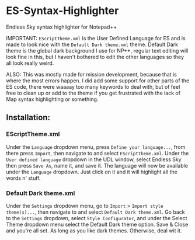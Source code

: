 # ES-Syntax-Highlighter
Endless Sky syntax highlighter for Notepad++

IMPORTANT: `EScriptTheme.xml` is the User Defined Language for ES and is made to look nice with the `Default Dark theme.xml` theme. Default Dark theme is the global dark background I use for NP++, regular text editing will look fine in this, but I haven't bothered to edit the other languages so they all look really weird.

ALSO: This was mostly made for mission development, because that is where the most errors happen. I did add some support for other parts of the ES code, there were waaaay too many keywords to deal with, but of feel free to clean up or add to the theme if you get frustrated with the lack of Map syntax highlighting or something.

## Installation: 
### EScriptTheme.xml
  Under the `Language` dropdown menu, press `Define your language...`, from there press `Import`, then navigate to and select `EScriptTheme.xml`. Under the `User defined language` dropdown in the UDL window, select Endless Sky then press `Save As`, name it, and save it. The language will now be available under the `Language` dropdown. Just click on it and it will highlight all the words n' stuff.
  
### Default Dark theme.xml
  Under the `Settings` dropdown menu, go to `Import` > `Import style theme(s)...`, then navigate to and select `Default Dark theme.xml`. Go back to the `Settings` dropdown, select `Style Configurator`, and under the Select Theme dropdown menu select the Default Dark theme option. Save & Close and you're all set. As long as you like dark themes. Otherwise, deal wit it.
